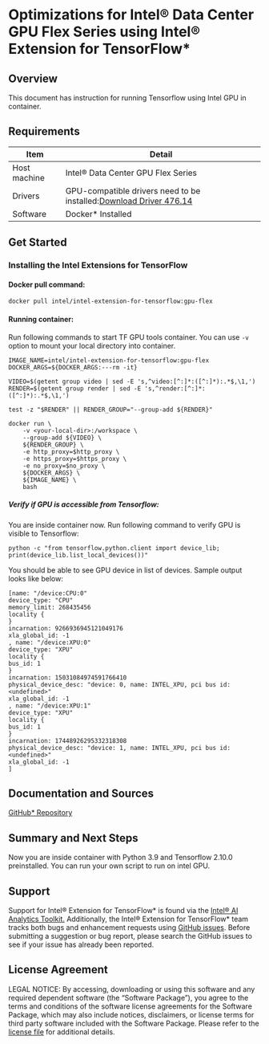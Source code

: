 # Optimizations for Intel® Data Center GPU Flex Series using Intel® Extension for TensorFlow*

## Overview

This document has instruction for running Tensorflow using Intel GPU in container.

## Requirements
| Item | Detail |
| ------ | ------- |
| Host machine  | Intel® Data Center GPU Flex Series  |
| Drivers | GPU-compatible drivers need to be installed:[Download Driver 476.14](https://dgpu-docs.intel.com/releases/stable_476_14_20221021.html)
| Software | Docker* Installed |

## Get Started

### Installing the Intel Extensions for TensorFlow
#### Docker pull command:

`docker pull intel/intel-extension-for-tensorflow:gpu-flex`

#### Running container:

Run following commands to start TF GPU  tools container. You can use `-v` option to mount your
local directory into container.

```
IMAGE_NAME=intel/intel-extension-for-tensorflow:gpu-flex
DOCKER_ARGS=${DOCKER_ARGS:---rm -it}

VIDEO=$(getent group video | sed -E 's,^video:[^:]*:([^:]*):.*$,\1,')
RENDER=$(getent group render | sed -E 's,^render:[^:]*:([^:]*):.*$,\1,')

test -z "$RENDER" || RENDER_GROUP="--group-add ${RENDER}"

docker run \
    -v <your-local-dir>:/workspace \
    --group-add ${VIDEO} \
    ${RENDER_GROUP} \
    -e http_proxy=$http_proxy \
    -e https_proxy=$https_proxy \
    -e no_proxy=$no_proxy \
    ${DOCKER_ARGS} \
    ${IMAGE_NAME} \
    bash
```

##### Verify if GPU is accessible from Tensorflow:
You are inside container now. Run following command to verify GPU is visible to Tensorflow:

```
python -c "from tensorflow.python.client import device_lib; print(device_lib.list_local_devices())"
```
You should be able to see GPU device in list of devices. Sample output looks like below:

```
[name: "/device:CPU:0"
device_type: "CPU"
memory_limit: 268435456
locality {
}
incarnation: 9266936945121049176
xla_global_id: -1
, name: "/device:XPU:0"
device_type: "XPU"
locality {
bus_id: 1
}
incarnation: 15031084974591766410
physical_device_desc: "device: 0, name: INTEL_XPU, pci bus id: <undefined>"
xla_global_id: -1
, name: "/device:XPU:1"
device_type: "XPU"
locality {
bus_id: 1
}
incarnation: 17448926295332318308
physical_device_desc: "device: 1, name: INTEL_XPU, pci bus id: <undefined>"
xla_global_id: -1
]
```
## Documentation and Sources

[GitHub* Repository](https://github.com/intel/intel-extension-for-tensorflow/tree/main/docker)

## Summary and Next Steps

Now you are inside container with Python 3.9 and Tensorflow 2.10.0 preinstalled. You can run your own script
to run on intel GPU.

## Support
Support for Intel® Extension for TensorFlow* is found via the [Intel® AI Analytics Toolkit.](https://www.intel.com/content/www/us/en/developer/tools/oneapi/ai-analytics-toolkit.html#gs.qbretz) Additionally, the Intel® Extension for TensorFlow* team tracks both bugs and enhancement requests using [GitHub issues](https://github.com/intel/intel-extension-for-tensorflow/issues). Before submitting a suggestion or bug report, please search the GitHub issues to see if your issue has already been reported.

## License Agreement

LEGAL NOTICE: By accessing, downloading or using this software and any required dependent software (the “Software Package”), you agree to the terms and conditions of the software license agreements for the Software Package, which may also include notices, disclaimers, or license terms for third party software included with the Software Package. Please refer to the [license file](https://github.com/IntelAI/models/tree/master/third_party) for additional details.